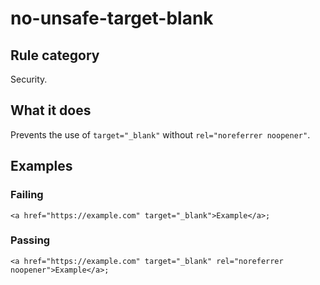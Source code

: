 # no-unsafe-target-blank

## Rule category

Security.

## What it does

Prevents the use of `target="_blank"` without `rel="noreferrer noopener"`.

## Examples

### Failing

```tsx {1}
<a href="https://example.com" target="_blank">Example</a>;
```

### Passing

```tsx
<a href="https://example.com" target="_blank" rel="noreferrer noopener">Example</a>;
```
